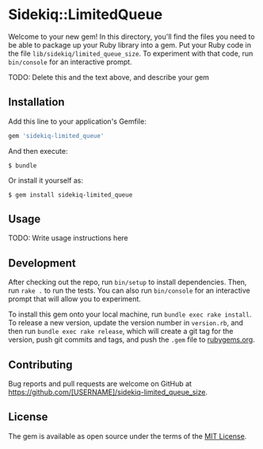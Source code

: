 # Sidekiq::LimitedQueue

Welcome to your new gem! In this directory, you'll find the files you need to be able to package up your Ruby library into a gem. Put your Ruby code in the file `lib/sidekiq/limited_queue_size`. To experiment with that code, run `bin/console` for an interactive prompt.

TODO: Delete this and the text above, and describe your gem

## Installation

Add this line to your application's Gemfile:

```ruby
gem 'sidekiq-limited_queue'
```

And then execute:

    $ bundle

Or install it yourself as:

    $ gem install sidekiq-limited_queue

## Usage

TODO: Write usage instructions here

## Development

After checking out the repo, run `bin/setup` to install dependencies. Then, run `rake .` to run the tests. You can also run `bin/console` for an interactive prompt that will allow you to experiment.

To install this gem onto your local machine, run `bundle exec rake install`. To release a new version, update the version number in `version.rb`, and then run `bundle exec rake release`, which will create a git tag for the version, push git commits and tags, and push the `.gem` file to [rubygems.org](https://rubygems.org).

## Contributing

Bug reports and pull requests are welcome on GitHub at https://github.com/[USERNAME]/sidekiq-limited_queue_size.

## License

The gem is available as open source under the terms of the [MIT License](http://opensource.org/licenses/MIT).
